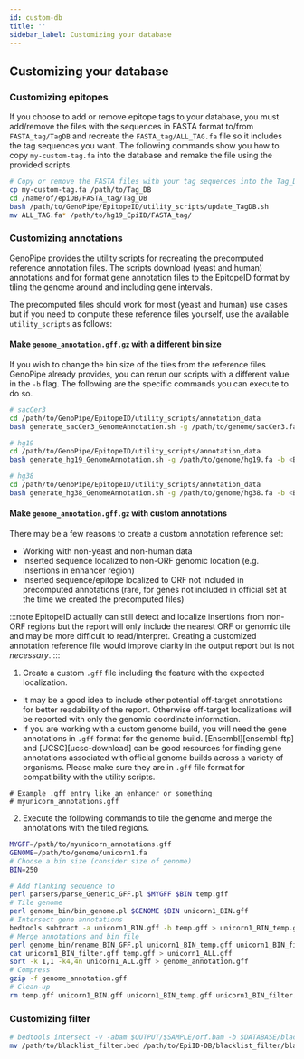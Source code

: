 ```yaml
---
id: custom-db
title: ''
sidebar_label: Customizing your database
---
```


## Customizing your database

### Customizing epitopes

If you choose to add or remove epitope tags to your database, you must add/remove the files with the sequences in FASTA format to/from `FASTA_tag/TagDB` and recreate the `FASTA_tag/ALL_TAG.fa` file so it includes the tag sequences you want. The following commands show you how to copy `my-custom-tag.fa` into the database and remake the file using the provided scripts.

```bash
# Copy or remove the FASTA files with your tag sequences into the Tag_DB directory
cp my-custom-tag.fa /path/to/Tag_DB
cd /name/of/epiDB/FASTA_tag/Tag_DB
bash /path/to/GenoPipe/EpitopeID/utility_scripts/update_TagDB.sh
mv ALL_TAG.fa* /path/to/hg19_EpiID/FASTA_tag/
```

### Customizing annotations
GenoPipe provides the utility scripts for recreating the precomputed reference annotation files. The scripts download (yeast and human) annotations and for format gene annotation files to the EpitopeID format by tiling the genome around and including gene intervals.

The precomputed files should work for most (yeast and human) use cases but if you need to compute these reference files yourself, use the available `utility_scripts` as follows:

#### Make `genome_annotation.gff.gz` with a different bin size
If you wish to change the bin size of the tiles from the reference files GenoPipe already provides, you can rerun our scripts with a different value in the `-b` flag. The following are the specific commands you can execute to do so.

```bash
# sacCer3
cd /path/to/GenoPipe/EpitopeID/utility_scripts/annotation_data
bash generate_sacCer3_GenomeAnnotation.sh -g /path/to/genome/sacCer3.fa -b <BIN_SIZE>
```

```bash
# hg19
cd /path/to/GenoPipe/EpitopeID/utility_scripts/annotation_data
bash generate_hg19_GenomeAnnotation.sh -g /path/to/genome/hg19.fa -b <BIN_SIZE>
```

```bash
# hg38
cd /path/to/GenoPipe/EpitopeID/utility_scripts/annotation_data
bash generate_hg38_GenomeAnnotation.sh -g /path/to/genome/hg38.fa -b <BIN_SIZE>
```


#### Make `genome_annotation.gff.gz` with custom annotations
There may be a few reasons to create a custom annotation reference set:
  * Working with non-yeast and non-human data
  * Inserted sequence localized to non-ORF genomic location (e.g. insertions in enhancer region)
  * Inserted sequence/epitope localized to ORF not included in precomputed annotations (rare, for genes not included in official set at the time we created the precomputed files)

:::note
EpitopeID actually can still detect and localize insertions from non-ORF regions but the report will only include the nearest ORF or genomic tile and may be more difficult to read/interpret. Creating a customized annotation reference file would improve clarity in the output report but is not *necessary*.
:::

1. Create a custom `.gff` file including the feature with the expected localization.
  - It may be a good idea to include other potential off-target annotations for better readability of the report. Otherwise off-target localizations will be reported with only the genomic coordinate information.
  - If you are working with a custom genome build, you will need the gene annotations in `.gff` format for the genome build. [Ensembl][ensembl-ftp] and [UCSC][ucsc-download] can be good resources for finding gene annotations associated with official genome builds across a variety of organisms. Please make sure they are in `.gff` file format for compatibility with the utility scripts.

```
# Example .gff entry like an enhancer or something
# myunicorn_annotations.gff

```

2. Execute the following commands to tile the genome and merge the annotations with the tiled regions.

```bash
MYGFF=/path/to/myunicorn_annotations.gff
GENOME=/path/to/genome/unicorn1.fa
# Choose a bin size (consider size of genome)
BIN=250

# Add flanking sequence to
perl parsers/parse_Generic_GFF.pl $MYGFF $BIN temp.gff
# Tile genome
perl genome_bin/bin_genome.pl $GENOME $BIN unicorn1_BIN.gff
# Intersect gene annotations
bedtools subtract -a unicorn1_BIN.gff -b temp.gff > unicorn1_BIN_temp.gff
# Merge annotations and bin file
perl genome_bin/rename_BIN_GFF.pl unicorn1_BIN_temp.gff unicorn1_BIN_filter.gff
cat unicorn1_BIN_filter.gff temp.gff > unicorn1_ALL.gff
sort -k 1,1 -k4,4n unicorn1_ALL.gff > genome_annotation.gff
# Compress
gzip -f genome_annotation.gff
# Clean-up
rm temp.gff unicorn1_BIN.gff unicorn1_BIN_temp.gff unicorn1_BIN_filter.gff unicorn1_ALL.gff
```



### Customizing filter

```bash
# bedtools intersect -v -abam $OUTPUT/$SAMPLE/orf.bam -b $DATABASE/blacklist_filter/blacklist.bed > $OUTPUT/$SAMPLE/orf_filter.bam
mv /path/to/blacklist_filter.bed /path/to/EpiID-DB/blacklist_filter/blacklist.bed
```



<!-- ## Custom genome from scratch

```bash
EPITOPEID=/path/to/GenoPipe/EpitopeID
# outline new directory structure
mkdir unicorn_EpiID
cd unicorn_EpiID
mkdir FASTA_genome
mkdir -p FASTA_tag/TagDB
mkdir annotation
mkdir blacklist_filter
# copy over genome
cp /path/to/unicorn/genome.fa FASTA_genome/genome.fa
# copy over tag sequences
cp /path/to/tag/sequences/*.fa FASTA_tag/TagDB/
cd $EPITOPEID/utility_scripts

``` -->
